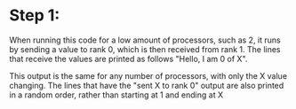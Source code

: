 # **Step 1:**

When running this code for a low amount of processors, such as 2, it runs by sending a value to rank 0, which is then received from rank 1. The lines that receive the values are printed as follows "Hello, I am 0 of X".

This output is the same for any number of processors, with only the X value changing. The lines that have the "sent X to rank 0" output are also printed in a random order, rather than starting at 1 and ending at X
